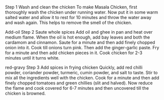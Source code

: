 Step 1 Wash and clean the chicken
To make Masala Chicken, first thoroughly wash the chicken under running water. Now put it in some warm salted water and allow it to rest for 10 minutes and throw the water away and wash again. This helps to remove the smell of the chicken.

Add-oil
Step 2 Saute whole spices
Add oil and ghee in pan and heat over medium flame. When the oil is hot enough, add bay leaves and both the cardamom and cinnamon. Saute for a minute and then add finely chopped onion into it. Cook till onions turn pink. Then add the ginger-garlic paste. Fry for a minute and then add chicken pieces in it. Cook chicken for 2-3 minutes until it turns white.

red-gravy
Step 3 Add spices in frying chicken
Quickly, add red chilli powder, coriander powder, turmeric, cumin powder, and salt to taste. Stir to mix all the ingredients well with the chicken. Cook for a minute and then add finely chopped tomatoes and green chillies (slit and halved). Now reduce the flame and cook covered for 6-7 minutes and then uncovered till the chicken is browned.

